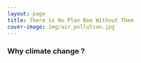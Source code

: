 ```yaml
---
layout: page
title: There is No Plan Bee Without Them
cover-image: img/air_pollution.jpg
---
```

### Why climate change ?
